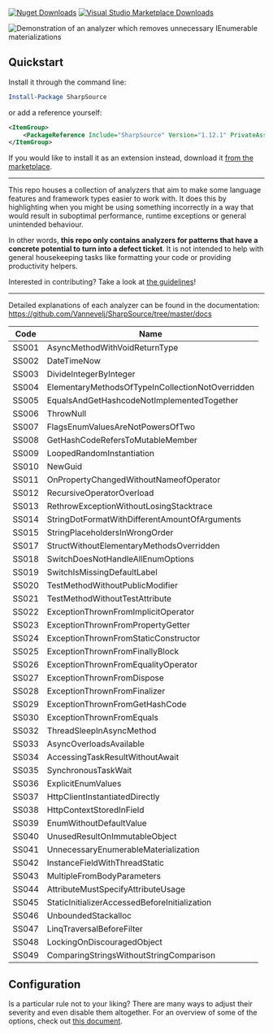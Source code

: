 [![Nuget Downloads](https://img.shields.io/nuget/dt/SharpSource)](https://www.nuget.org/packages/SharpSource/) [![Visual Studio Marketplace Downloads](https://img.shields.io/visual-studio-marketplace/d/JeroenVannevel.sharpsource)](https://marketplace.visualstudio.com/items?itemName=JeroenVannevel.sharpsource)

![Demonstration of an analyzer which removes unnecessary IEnumerable materializations](https://user-images.githubusercontent.com/2777107/190013653-edfcb61b-06a1-46d4-8b99-a71173beebb2.gif)

## Quickstart

Install it through the command line:

```powershell
Install-Package SharpSource
```

or add a reference yourself:

```xml
<ItemGroup>
    <PackageReference Include="SharpSource" Version="1.12.1" PrivateAssets="All" />
</ItemGroup>
```

If you would like to install it as an extension instead, download it [from the marketplace](https://marketplace.visualstudio.com/items?itemName=JeroenVannevel.sharpsource).

---

This repo houses a collection of analyzers that aim to make some language features and framework types easier to work with. It does this by highlighting when you might be using something incorrectly in a way that would result in suboptimal performance, runtime exceptions or general unintended behaviour. 

In other words, **this repo only contains analyzers for patterns that have a concrete potential to turn into a defect ticket**. It is not intended to help with general housekeeping tasks like formatting your code or providing productivity helpers. 

Interested in contributing? Take a look at [the guidelines](./CONTRIBUTING.md)!

---

Detailed explanations of each analyzer can be found in the documentation: https://github.com/Vannevelj/SharpSource/tree/master/docs
 

| Code   | Name |
|---|---|
| SS001  | AsyncMethodWithVoidReturnType  |
| SS002  | DateTimeNow  |
| SS003  | DivideIntegerByInteger  |
| SS004  | ElementaryMethodsOfTypeInCollectionNotOverridden | 
| SS005  | EqualsAndGetHashcodeNotImplementedTogether  | 
| SS006  | ThrowNull  |
| SS007  | FlagsEnumValuesAreNotPowersOfTwo  | 
| SS008  | GetHashCodeRefersToMutableMember  | 
| SS009  | LoopedRandomInstantiation  | 
| SS010  | NewGuid  | 
| SS011  | OnPropertyChangedWithoutNameofOperator  | 
| SS012  | RecursiveOperatorOverload  | 
| SS013  | RethrowExceptionWithoutLosingStacktrace | 
| SS014  | StringDotFormatWithDifferentAmountOfArguments  | 
| SS015  | StringPlaceholdersInWrongOrder  | 
| SS017  | StructWithoutElementaryMethodsOverridden  | 
| SS018  | SwitchDoesNotHandleAllEnumOptions  |
| SS019  | SwitchIsMissingDefaultLabel  |
| SS020  | TestMethodWithoutPublicModifier  | 
| SS021  | TestMethodWithoutTestAttribute  | 
| SS022  | ExceptionThrownFromImplicitOperator  | 
| SS023  | ExceptionThrownFromPropertyGetter  |
| SS024  | ExceptionThrownFromStaticConstructor  | 
| SS025  | ExceptionThrownFromFinallyBlock  | 
| SS026  | ExceptionThrownFromEqualityOperator  |
| SS027  | ExceptionThrownFromDispose   | 
| SS028  | ExceptionThrownFromFinalizer  |
| SS029  | ExceptionThrownFromGetHashCode |
| SS030  | ExceptionThrownFromEquals  | 
| SS032  | ThreadSleepInAsyncMethod  | 
| SS033  | AsyncOverloadsAvailable  | 
| SS034  | AccessingTaskResultWithoutAwait  |
| SS035  | SynchronousTaskWait  | 
| SS036  | ExplicitEnumValues  | 
| SS037  | HttpClientInstantiatedDirectly  | 
| SS038  | HttpContextStoredInField  | 
| SS039  | EnumWithoutDefaultValue  | 
| SS040  | UnusedResultOnImmutableObject  | 
| SS041  | UnnecessaryEnumerableMaterialization  | 
| SS042  | InstanceFieldWithThreadStatic  | 
| SS043  | MultipleFromBodyParameters  | 
| SS044  | AttributeMustSpecifyAttributeUsage  | 
| SS045  | StaticInitializerAccessedBeforeInitialization  | 
| SS046  | UnboundedStackalloc  | 
| SS047  | LinqTraversalBeforeFilter  | 
| SS048  | LockingOnDiscouragedObject  | 
| SS049  | ComparingStringsWithoutStringComparison  | 

## Configuration
Is a particular rule not to your liking? There are many ways to adjust their severity and even disable them altogether. For an overview of some of the options, check out [this document](https://docs.microsoft.com/en-gb/dotnet/fundamentals/code-analysis/suppress-warnings).